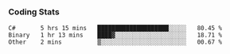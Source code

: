 
### Coding Stats
<!--START_SECTION:waka-->

```text
C#       5 hrs 15 mins   ████████████████████░░░░░   80.45 %
Binary   1 hr 13 mins    ████▓░░░░░░░░░░░░░░░░░░░░   18.71 %
Other    2 mins          ▒░░░░░░░░░░░░░░░░░░░░░░░░   00.67 %
```

<!--END_SECTION:waka-->

